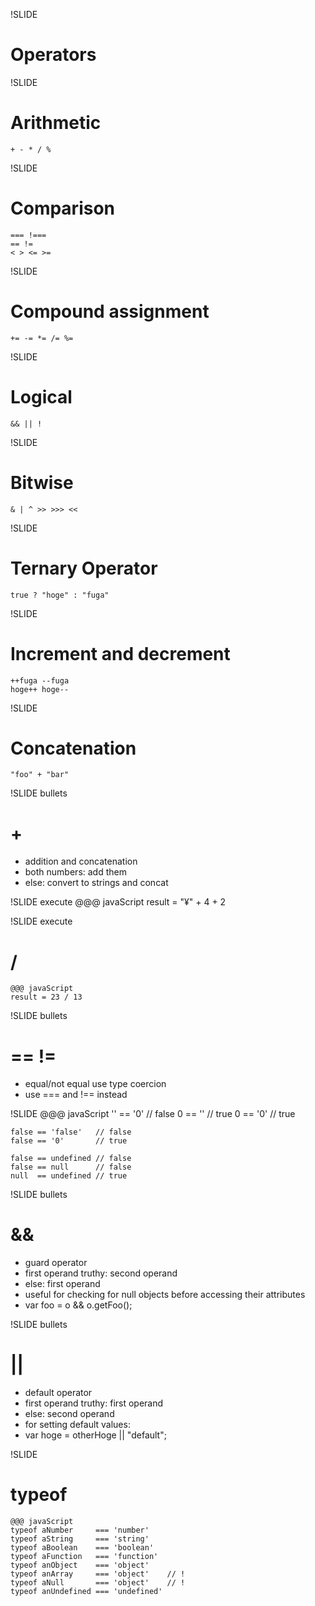 !SLIDE
# Operators #

!SLIDE
# Arithmetic #
	+ - * / %

!SLIDE
# Comparison #
	=== !===
	== !=
	< > <= >=

!SLIDE
# Compound assignment #
	+= -= *= /= %=

!SLIDE
# Logical #
	&& || !

!SLIDE
# Bitwise #
	& | ^ >> >>> <<

!SLIDE
# Ternary Operator #
	true ? "hoge" : "fuga"

!SLIDE
# Increment and decrement #
	++fuga --fuga
	hoge++ hoge--

!SLIDE
# Concatenation #
	"foo" + "bar"

!SLIDE bullets
# + #
* addition and concatenation
* both numbers: add them
* else: convert to strings and concat

!SLIDE execute
	@@@ javaScript
	result = "¥" + 4 + 2

!SLIDE execute
# / #

	@@@ javaScript
	result = 23 / 13

!SLIDE bullets
# == != #
* equal/not equal use type coercion
* use === and !== instead

!SLIDE
	@@@ javaScript
	   '' == '0'       // false
	    0 == ''        // true
	    0 == '0'       // true

	false == 'false'   // false
	false == '0'       // true

	false == undefined // false
	false == null      // false
	null  == undefined // true

!SLIDE bullets
# && #
* guard operator
* first operand truthy: second operand
* else: first operand
* useful for checking for null objects before accessing their attributes
* var foo = o && o.getFoo();

!SLIDE bullets
# || #
* default operator
* first operand truthy: first operand
* else: second operand
* for setting default values:
* var hoge = otherHoge || "default";

!SLIDE
# typeof #

	@@@ javaScript
	typeof aNumber     === 'number'
	typeof aString     === 'string'
	typeof aBoolean    === 'boolean'
	typeof aFunction   === 'function'
	typeof anObject    === 'object'
	typeof anArray     === 'object'    // !
	typeof aNull       === 'object'    // !
	typeof anUndefined === 'undefined'

